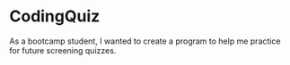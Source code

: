 # CodingQuiz
As a bootcamp student, I wanted to create a program to help me practice for future screening quizzes.
